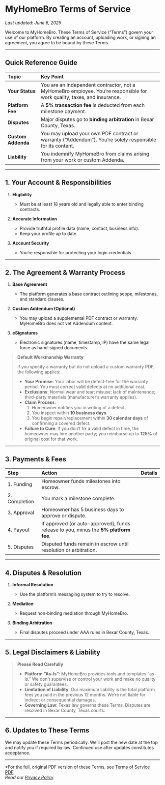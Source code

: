 # MyHomeBro Terms of Service  
*Last updated: June 6, 2025*

Welcome to MyHomeBro. These Terms of Service (“Terms”) govern your use of our platform. By creating an account, uploading work, or signing an agreement, you agree to be bound by these Terms.

---

## Quick Reference Guide

| **Topic**            | **Key Point**                                                                                              |
| :------------------- | :--------------------------------------------------------------------------------------------------------- |
| **Your Status**      | You are an independent contractor, not a MyHomeBro employee. You’re responsible for work quality, taxes, and insurance. |
| **Platform Fee**     | A **5% transaction fee** is deducted from each milestone payment.                                           |
| **Disputes**         | Major disputes go to **binding arbitration** in Bexar County, Texas.                                        |
| **Custom Addenda**   | You may upload your own PDF contract or warranty (“Addendum”). You’re solely responsible for its content.   |
| **Liability**        | You indemnify MyHomeBro from claims arising from your work or custom Addenda.                              |

---

## 1. Your Account & Responsibilities

1. **Eligibility**  
   - Must be at least 18 years old and legally able to enter binding contracts.

2. **Accurate Information**  
   - Provide truthful profile data (name, contact, business info).  
   - Keep your profile up to date.

3. **Account Security**  
   - You’re responsible for protecting your login credentials.

---

## 2. The Agreement & Warranty Process

1. **Base Agreement**  
   - The platform generates a base contract outlining scope, milestones, and standard clauses.

2. **Custom Addendum (Optional)**  
   - You may upload a supplemental PDF contract or warranty. MyHomeBro does not vet Addendum content.

3. **eSignatures**  
   - Electronic signatures (name, timestamp, IP) have the same legal force as hand-signed documents.

> **Default Workmanship Warranty**  
>
> If you specify a warranty but do not upload a custom warranty PDF, the following applies:  
> - **Your Promise**: Your labor will be defect-free for the warranty period. You must correct valid defects at no additional cost.  
> - **Exclusions**: Normal wear and tear; misuse; lack of maintenance; third-party materials (manufacturer’s warranty applies).  
> - **Claim Process**:  
>   1. Homeowner notifies you in writing of a defect.  
>   2. You inspect within **10 business days**.  
>   3. You begin repair/replacement within **30 calendar days** of confirming a covered defect.  
> - **Failure to Cure**: If you don’t fix a valid defect in time, the homeowner may hire another party; you reimburse up to **125%** of original cost for that work.

---

## 3. Payments & Fees

| **Step**   | **Action**     | **Details**                                                                                                      |
| :--------- | :------------- | :--------------------------------------------------------------------------------------------------------------- |
| 1. Funding | Homeowner funds milestones into escrow.                                                       |
| 2. Completion | You mark a milestone complete.                                                              |
| 3. Approval  | Homeowner has 5 business days to approve or dispute.                                            |
| 4. Payout    | If approved (or auto-approved), funds release to you, minus the **5% platform fee**.               |
| 5. Disputes  | Disputed funds remain in escrow until resolution or arbitration.                                   |

---

## 4. Disputes & Resolution

1. **Informal Resolution**  
   - Use the platform’s messaging system to try to resolve.

2. **Mediation**  
   - Request non-binding mediation through MyHomeBro.

3. **Binding Arbitration**  
   - Final disputes proceed under AAA rules in Bexar County, Texas.

---

## 5. Legal Disclaimers & Liability

> **Please Read Carefully**  
> - **Platform “As-Is”**: MyHomeBro provides tools and templates “as-is.” We don’t supervise or control your work and make no quality or safety guarantees.  
> - **Limitation of Liability**: Our maximum liability is the total platform fees you paid in the previous 12 months. We’re not liable for indirect or consequential damages.  
> - **Governing Law**: Texas law governs these Terms. Disputes are resolved in Bexar County, Texas courts.

---

## 6. Updates to These Terms

We may update these Terms periodically. We’ll post the new date at the top and notify you if required by law. Continued use after updates constitutes acceptance.

---

*For the full, original PDF version of these Terms, see [Terms of Service PDF](/static/legal/terms_of_service.pdf).  
*Read our [Privacy Policy](/legal/privacy_policy).*  
